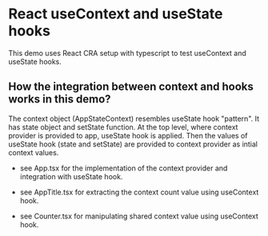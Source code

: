 # React useContext and useState hooks

This demo uses React CRA setup with typescript to test useContext and useState hooks.

## How the integration between context and hooks works in this demo?

The context object (AppStateContext) resembles useState hook "pattern". It has state object and setState function. At the top level, where context provider is provided to app, useState hook is applied. Then the values of useState hook (state and setState) are provided to context provider as intial context values.

- see App.tsx for the implementation of the context provider and integration with useState hook.

- see AppTitle.tsx for extracting the context count value using useContext hook.

- see Counter.tsx for manipulating shared context value using useContext hook.

